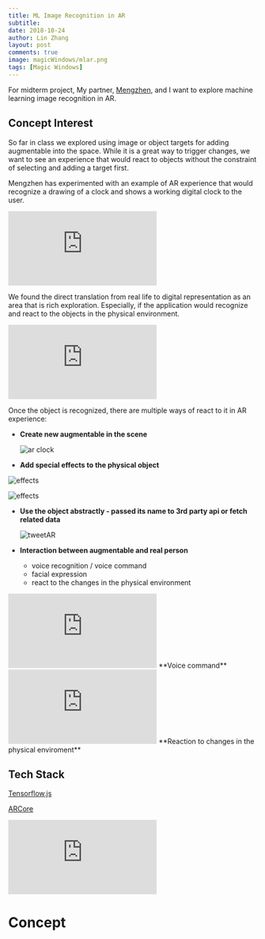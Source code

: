 ```yaml
---
title: ML Image Recognition in AR
subtitle:
date: 2018-10-24
author: Lin Zhang
layout: post
comments: true
image: magicWindows/mlar.png
tags: [Magic Windows]
---
```


For midterm project, My partner, [Mengzhen](https://www.mengzhenxiao.com), and I want to explore machine learning image recognition in AR.


## Concept Interest

So far in class we explored using image or object targets for adding augmentable into the space. While it is a great way to trigger changes, we want to see an experience that would react to objects without the constraint of selecting and adding a target first.

Mengzhen has experimented with an example of AR experience that would recognize a drawing of a clock and shows a working digital clock to the user.

<iframe src="https://www.youtube.com/embed/hoRNVjwJf0w" frameborder="0" allow="autoplay; encrypted-media" allowfullscreen></iframe>

We found the direct translation from real life to digital representation as an area that is rich exploration. Especially, if the application would recognize and react to the objects in the physical environment.

<iframe src="https://www.youtube.com/embed/PIJc0TSDdRo" frameborder="0" allow="autoplay; encrypted-media" allowfullscreen></iframe>

Once the object is recognized, there are multiple ways of react to it in AR experience:

- **Create new augmentable in the scene**

  ![ar clock](https://media.giphy.com/media/EczciuU6VuEoGXxITY/giphy.gif)
-  **Add special effects to the physical object**

  ![effects](https://www.thisiscolossal.com/wp-content/uploads/2014/04/letters.gif)  

  ![effects](https://www.thisiscolossal.com/wp-content/uploads/2014/04/pensmoke.gif)  

- **Use the object abstractly - passed its name to 3rd party api or fetch related data**  

  ![tweetAR](https://media.giphy.com/media/fH92WkWMHVNjaiUAUb/giphy.gif)

- **Interaction between augmentable and real person**
  * voice recognition / voice command
  * facial expression
  * react to the changes in the physical environment

<iframe src="https://www.youtube.com/embed/6CNNJYKGluc?start=49" frameborder="0" allow="autoplay; encrypted-media" allowfullscreen></iframe>
**Voice command**  

<iframe src="https://www.youtube.com/embed/NhJydpMkpug?start=170" frameborder="0" allow="autoplay; encrypted-media" allowfullscreen></iframe>
**Reaction to changes in the physical enviroment**  

## Tech Stack

[Tensorflow.js](https://js.tensorflow.org/)  

[ARCore](https://developers.google.com/ar/)

<iframe src="https://www.youtube.com/embed/uPPo4QNOZZo?start=2" frameborder="0" allow="autoplay; encrypted-media" allowfullscreen></iframe>

# Concept
